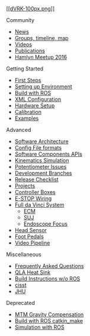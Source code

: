[[[dVRK-100px.png]]](/jhu-dvrk/sawIntuitiveResearchKit/wiki)

Community
* [News](/jhu-dvrk/sawIntuitiveResearchKit/wiki/News)
* [Groups, timeline, map](/jhu-dvrk/sawIntuitiveResearchKit/wiki/Timeline)
* [Videos](/jhu-dvrk/sawIntuitiveResearchKit/wiki/Videos)
* [Publications](/jhu-dvrk/sawIntuitiveResearchKit/wiki/Publications)
* [Hamlyn Meetup 2016](/jhu-dvrk/sawIntuitiveResearchKit/wiki/HamlynMeetup2016)

Getting Started
* [First Steps](/jhu-dvrk/sawIntuitiveResearchKit/wiki/FirstSteps)
* [Setting up Environment](/jhu-dvrk/sawIntuitiveResearchKit/wiki/Development-Environment)
* [Build with ROS](/jhu-dvrk/sawIntuitiveResearchKit/wiki/CatkinBuild)
* [XML Configuration](/jhu-dvrk/sawIntuitiveResearchKit/wiki/XMLConfig)
* [Hardware Setup](/jhu-dvrk/sawIntuitiveResearchKit/wiki/Hardware)
* [Calibration](/jhu-dvrk/sawIntuitiveResearchKit/wiki/Calibration)
* [Examples](/jhu-dvrk/sawIntuitiveResearchKit/wiki/Examples)

Advanced
* [Software Architecture](/jhu-dvrk/sawIntuitiveResearchKit/wiki/Software-Architecture)
* [Config File formats](Configuration-File-Formats)
* [Software Components APIs](/jhu-dvrk/sawIntuitiveResearchKit/wiki/Components-APIs)
* [Kinematics Simulation](/jhu-dvrk/sawIntuitiveResearchKit/wiki/Kinematics-Simulation)
* [Potentiometer Issues](/jhu-dvrk/sawIntuitiveResearchKit/wiki/Debugging-Potentiometer-Issues)
* [Development Branches](/jhu-dvrk/sawIntuitiveResearchKit/wiki/Development)
* [Release Checklist](/jhu-dvrk/sawIntuitiveResearchKit/wiki/Release-Checklist)
* [Projects](/jhu-dvrk/sawIntuitiveResearchKit/wiki/Future-Projects)
* [Controller Boxes](/jhu-dvrk/sawIntuitiveResearchKit/wiki/Controller-Boxes)
* [E-STOP Wiring](/jhu-dvrk/sawIntuitiveResearchKit/wiki/ESTOP)
* [Full da Vinci System](/jhu-dvrk/sawIntuitiveResearchKit/wiki/Full-da-Vinci)
  * [ECM](/jhu-dvrk/sawIntuitiveResearchKit/wiki/ECM)
  * [SUJ](/jhu-dvrk/sawIntuitiveResearchKit/wiki/SUJ)
  * [Endoscope Focus](/jhu-dvrk/sawIntuitiveResearchKit/wiki/Endoscope-Focus-Controller)
* [Head Sensor](/jhu-dvrk/sawIntuitiveResearchKit/wiki/HeadSensor)
* [Foot Pedals](/jhu-dvrk/sawIntuitiveResearchKit/wiki/FootPedals)
* [Video Pipeline](/jhu-dvrk/sawIntuitiveResearchKit/wiki/Video-Pipeline)

Miscellaneous
* [Frequently Asked Questions](/jhu-dvrk/sawIntuitiveResearchKit/wiki/FAQ)
* [QLA Heat Sink](/jhu-dvrk/sawIntuitiveResearchKit/wiki/QLA-Heat-Sink)
* [Build Instructions w/o ROS](/jhu-dvrk/sawIntuitiveResearchKit/wiki/Build)
* [cisst](/jhu-cisst/cisst/wiki)
* [JHU](JHU-DVRK-Hardware-Status)

Deprecated
* [MTM Gravity Compensation](/jhu-dvrk/sawIntuitiveResearchKit/wiki/Control-Gravity-Compensation)
* [Build with ROS catkin_make](/jhu-dvrk/dvrk-ros)
* [Simulation with ROS](/jhu-dvrk/sawIntuitiveResearchKit/wiki/Simulation-(Deprecated))